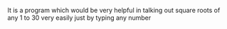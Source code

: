 It is a program which would be very helpful in talking out square roots of any 1 to 30 very easily just by typing any number
